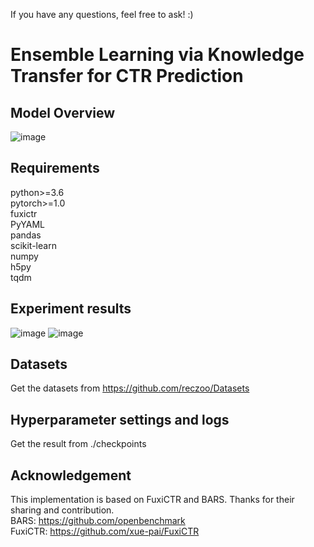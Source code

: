 If you have any questions, feel free to ask!  :)
# Ensemble Learning via Knowledge Transfer for CTR Prediction

## Model Overview
![image](https://github.com/user-attachments/assets/0a9f4446-c874-4315-b389-8448f9e25107)


## Requirements
python>=3.6  
pytorch>=1.0  
fuxictr  
PyYAML  
pandas  
scikit-learn  
numpy  
h5py  
tqdm  

## Experiment results
![image](https://github.com/user-attachments/assets/d52ae54a-271c-4dfd-985a-ded221e9ba08)
![image](https://github.com/user-attachments/assets/c75b95c9-0f2e-49b5-8d1d-ee5669bb42e8)

## Datasets
Get the datasets from https://github.com/reczoo/Datasets

## Hyperparameter settings and logs
Get the result from ./checkpoints

## Acknowledgement
This implementation is based on FuxiCTR and BARS. Thanks for their sharing and contribution.  
BARS: https://github.com/openbenchmark  
FuxiCTR: https://github.com/xue-pai/FuxiCTR
